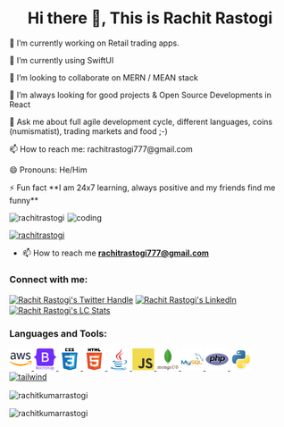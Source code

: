 
<h1 align="center"> Hi there 👋, This is Rachit Rastogi </h1>

  <p> 🔭 I’m currently working on Retail trading apps. </p>
  <p> 🌱 I’m currently using SwiftUI </P>
  <p> 👯 I’m looking to collaborate on MERN / MEAN stack </p>
  <p> 🤔 I’m always looking for good projects & Open Source Developments in React </p>
  <p> 💬 Ask me about full agile development cycle, different languages, coins (numismatist), trading markets and food ;-) </p>
  <p> 📫 How to reach me: rachitrastogi777@gmail.com </p>
  <p> 😄 Pronouns: He/Him </p>
  <p> ⚡ Fun fact **I am 24x7 learning, always positive and my friends find me funny**</p>

<img  src="https://user-images.githubusercontent.com/55389276/140866485-8fb1c876-9a8f-4d6a-98dc-08c4981eaf70.gif" align="right" alt="coding" width="400">

<p align="left"> <img src="https://komarev.com/ghpvc/?username=rachitrastogi&label=Profile%20views&color=0e75b6&style=flat" alt="rachitrastogi" /> </p>

<p align="left"> <a href="https://twitter.com/rachitrastogi" target="blank"><img src="https://img.shields.io/twitter/follow/rachitrastogi?logo=twitter&style=for-the-badge" alt="rachitrastogi" /></a> </p>

- 📫 How to reach me **rachitrastogi777@gmail.com**

<h3 align="left">Connect with me:</h3>
<p align="left">
<a href="https://twitter.com/rachitrastogi" target="blank"><img align="center" src="https://raw.githubusercontent.com/rahuldkjain/github-profile-readme-generator/master/src/images/icons/Social/twitter.svg" alt="Rachit Rastogi's Twitter Handle" height="30" width="40" /></a>
<a href="https://www.linkedin.com/in/rachitrastogi/" target="blank"><img align="center" src="https://raw.githubusercontent.com/rahuldkjain/github-profile-readme-generator/master/src/images/icons/Social/linked-in-alt.svg" alt="Rachit Rastogi's LinkedIn" height="30" width="40" /></a>
<a href="https://leetcode.com/u/rastogibhai/" target="blank"><img align="center" src="https://raw.githubusercontent.com/rahuldkjain/github-profile-readme-generator/master/src/images/icons/Social/leet-code.svg" alt="Rachit Rastogi's LC Stats" height="30" width="40" /></a>
</p>

<h3 align="left">Languages and Tools:</h3>
<p align="left"> <a href="https://aws.amazon.com" target="_blank" rel="noreferrer"> <img src="https://raw.githubusercontent.com/devicons/devicon/master/icons/amazonwebservices/amazonwebservices-original-wordmark.svg" alt="aws" width="40" height="40"/> </a> <a href="https://getbootstrap.com" target="_blank" rel="noreferrer"> <img src="https://raw.githubusercontent.com/devicons/devicon/master/icons/bootstrap/bootstrap-plain-wordmark.svg" alt="bootstrap" width="40" height="40"/> </a> <a href="https://www.w3schools.com/css/" target="_blank" rel="noreferrer"> <img src="https://raw.githubusercontent.com/devicons/devicon/master/icons/css3/css3-original-wordmark.svg" alt="css3" width="40" height="40"/> </a> <a href="https://www.w3.org/html/" target="_blank" rel="noreferrer"> <img src="https://raw.githubusercontent.com/devicons/devicon/master/icons/html5/html5-original-wordmark.svg" alt="html5" width="40" height="40"/> </a> <a href="https://www.java.com" target="_blank" rel="noreferrer"> <img src="https://raw.githubusercontent.com/devicons/devicon/master/icons/java/java-original.svg" alt="java" width="40" height="40"/> </a> <a href="https://developer.mozilla.org/en-US/docs/Web/JavaScript" target="_blank" rel="noreferrer"> <img src="https://raw.githubusercontent.com/devicons/devicon/master/icons/javascript/javascript-original.svg" alt="javascript" width="40" height="40"/> </a> <a href="https://www.mongodb.com/" target="_blank" rel="noreferrer"> <img src="https://raw.githubusercontent.com/devicons/devicon/master/icons/mongodb/mongodb-original-wordmark.svg" alt="mongodb" width="40" height="40"/> </a> <a href="https://www.mysql.com/" target="_blank" rel="noreferrer"> <img src="https://raw.githubusercontent.com/devicons/devicon/master/icons/mysql/mysql-original-wordmark.svg" alt="mysql" width="40" height="40"/> </a> <a href="https://www.php.net" target="_blank" rel="noreferrer"> <img src="https://raw.githubusercontent.com/devicons/devicon/master/icons/php/php-original.svg" alt="php" width="40" height="40"/> </a> <a href="https://www.python.org" target="_blank" rel="noreferrer"> <img src="https://raw.githubusercontent.com/devicons/devicon/master/icons/python/python-original.svg" alt="python" width="40" height="40"/> </a> <a href="https://tailwindcss.com/" target="_blank" rel="noreferrer"> <img src="https://www.vectorlogo.zone/logos/tailwindcss/tailwindcss-icon.svg" alt="tailwind" width="40" height="40"/> </a> </p>

<p><img align="center" src="https://github-readme-stats.vercel.app/api/top-langs?username=rachitkumarrastogi&show_icons=true&locale=en&layout=compact" alt="rachitkumarrastogi" /></p>

<p><img align="center" src="https://github-readme-streak-stats.herokuapp.com/?user=rachitkumarrastogi&" alt="rachitkumarrastogi" /></p>
